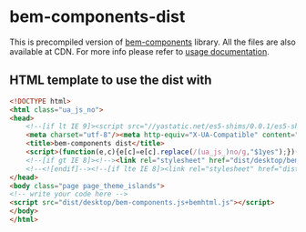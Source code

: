 # bem-components-dist

This is precompiled version of [bem-components](https://en.bem.info/libs/bem-components/) library. All the files are also available at CDN. For more info please refer to [usage documentation](https://en.bem.info/libs/bem-components/current/#usage).

## HTML template to use the dist with

```html
<!DOCTYPE html>
<html class="ua_js_no">
<head>
    <!--[if lt IE 9]><script src="//yastatic.net/es5-shims/0.0.1/es5-shims.min.js"></script><![endif]-->
    <meta charset="utf-8"/><meta http-equiv="X-UA-Compatible" content="IE=edge"/>
    <title>bem-components dist</title>
    <script>(function(e,c){e[c]=e[c].replace(/(ua_js_)no/g,"$1yes");})(document.documentElement,"className");(function(d,n){d.documentElement.className+=" ua_svg_"+(d[n]&&d[n]("http://www.w3.org/2000/svg","svg").createSVGRect?"yes":"no");})(document,"createElementNS");</script>
    <!--[if gt IE 8]><!--><link rel="stylesheet" href="dist/desktop/bem-components.css"/>
    <!--<![endif]--><!--[if lte IE 8]><link rel="stylesheet" href="dist/desktop/bem-components.ie.css"/><![endif]-->
</head>
<body class="page page_theme_islands">
<!-- write your code here -->
<script src="dist/desktop/bem-components.js+bemhtml.js"></script>
</body>
</html>
```
